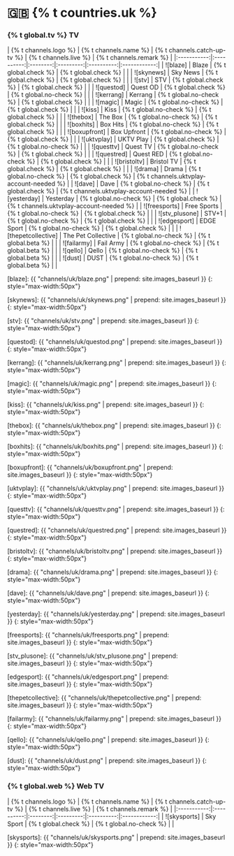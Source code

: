 # 🇬🇧 {% t countries.uk %}

### {% t global.tv %} TV

<!-- Logo - Name - Replay? - Live TV? - Remark -->

| {% t channels.logo %} | {% t channels.name %} | {% t channels.catch-up-tv %} | {% t channels.live %} | {% t channels.remark %} |
|:-----------:|:----------:|:--------:|:---------:|:----------:|:------------:|
| ![blaze] | Blaze | {% t global.check %}  | {% t global.check %} | |
| ![skynews] | Sky News | {% t global.check %} | {% t global.check %} | |
| ![stv] | STV | {% t global.check %} | {% t global.check %} | |
| ![questod] | Quest OD | {% t global.check %} | {% t global.no-check %} | |
| ![kerrang] | Kerrang | {% t global.no-check %} | {% t global.check %} | |
| ![magic] | Magic | {% t global.no-check %} | {% t global.check %} | |
| ![kiss] | Kiss | {% t global.no-check %} | {% t global.check %} | |
| ![thebox] | The Box | {% t global.no-check %} | {% t global.check %} | |
| ![boxhits] | Box Hits | {% t global.no-check %} | {% t global.check %} | |
| ![boxupfront] | Box Upfront | {% t global.no-check %} | {% t global.check %} | |
| ![uktvplay] | UKTV Play | {% t global.check %} | {% t global.no-check %} | |
| ![questtv] | Quest TV | {% t global.no-check %} | {% t global.check %} | |
| ![questred] | Quest RED | {% t global.no-check %} | {% t global.check %} | |
| ![bristoltv] | Bristol TV | {% t global.check %} | {% t global.check %} | |
| ![drama] | Drama | {% t global.no-check %} | {% t global.check %} | {% t channels.uktvplay-account-needed %} |
| ![dave] | Dave | {% t global.no-check %} | {% t global.check %} | {% t channels.uktvplay-account-needed %} |
| ![yesterday] | Yesterday | {% t global.no-check %} | {% t global.check %} | {% t channels.uktvplay-account-needed %} |
| ![freesports] | Free Sports | {% t global.no-check %} | {% t global.check %} | |
| ![stv_plusone] | STV+1 | {% t global.no-check %} | {% t global.check %} | |
| ![edgesport] | EDGE Sport | {% t global.no-check %} | {% t global.check %} | |
| ![thepetcollective] | The Pet Collective | {% t global.no-check %} | {% t global.beta %} | |
| ![failarmy] | Fail Army | {% t global.no-check %} | {% t global.beta %} | |
| ![qello] | Qello | {% t global.no-check %} | {% t global.beta %} | |
| ![dust] | DUST | {% t global.no-check %} | {% t global.beta %} | |


[blaze]: {{ "channels/uk/blaze.png" | prepend: site.images_baseurl }}
{: style="max-width:50px"}

[skynews]: {{ "channels/uk/skynews.png" | prepend: site.images_baseurl }}
{: style="max-width:50px"}

[stv]: {{ "channels/uk/stv.png" | prepend: site.images_baseurl }}
{: style="max-width:50px"}

[questod]: {{ "channels/uk/questod.png" | prepend: site.images_baseurl }}
{: style="max-width:50px"}

[kerrang]: {{ "channels/uk/kerrang.png" | prepend: site.images_baseurl }}
{: style="max-width:50px"}

[magic]: {{ "channels/uk/magic.png" | prepend: site.images_baseurl }}
{: style="max-width:50px"}

[kiss]: {{ "channels/uk/kiss.png" | prepend: site.images_baseurl }}
{: style="max-width:50px"}

[thebox]: {{ "channels/uk/thebox.png" | prepend: site.images_baseurl }}
{: style="max-width:50px"}

[boxhits]: {{ "channels/uk/boxhits.png" | prepend: site.images_baseurl }}
{: style="max-width:50px"}

[boxupfront]: {{ "channels/uk/boxupfront.png" | prepend: site.images_baseurl }}
{: style="max-width:50px"}

[uktvplay]: {{ "channels/uk/uktvplay.png" | prepend: site.images_baseurl }}
{: style="max-width:50px"}

[questtv]: {{ "channels/uk/questtv.png" | prepend: site.images_baseurl }}
{: style="max-width:50px"}

[questred]: {{ "channels/uk/questred.png" | prepend: site.images_baseurl }}
{: style="max-width:50px"}

[bristoltv]: {{ "channels/uk/bristoltv.png" | prepend: site.images_baseurl }}
{: style="max-width:50px"}

[drama]: {{ "channels/uk/drama.png" | prepend: site.images_baseurl }}
{: style="max-width:50px"}

[dave]: {{ "channels/uk/dave.png" | prepend: site.images_baseurl }}
{: style="max-width:50px"}

[yesterday]: {{ "channels/uk/yesterday.png" | prepend: site.images_baseurl }}
{: style="max-width:50px"}

[freesports]: {{ "channels/uk/freesports.png" | prepend: site.images_baseurl }}
{: style="max-width:50px"}

[stv_plusone]: {{ "channels/uk/stv_plusone.png" | prepend: site.images_baseurl }}
{: style="max-width:50px"}

[edgesport]: {{ "channels/uk/edgesport.png" | prepend: site.images_baseurl }}
{: style="max-width:50px"}

[thepetcollective]: {{ "channels/uk/thepetcollective.png" | prepend: site.images_baseurl }}
{: style="max-width:50px"}

[failarmy]: {{ "channels/uk/failarmy.png" | prepend: site.images_baseurl }}
{: style="max-width:50px"}

[qello]: {{ "channels/uk/qello.png" | prepend: site.images_baseurl }}
{: style="max-width:50px"}

[dust]: {{ "channels/uk/dust.png" | prepend: site.images_baseurl }}
{: style="max-width:50px"}

### {% t global.web %} Web TV

<!-- Logo - Name - Replay? - Live TV? - Remark -->

| {% t channels.logo %} | {% t channels.name %} | {% t channels.catch-up-tv %} | {% t channels.live %} | {% t channels.remark %} |
|:-----------:|:----------:|:--------:|:---------:|:----------:|:------------:|
| ![skysports] | Sky Sport | {% t global.check %} | {% t global.no-check %} | |

[skysports]: {{ "channels/uk/skysports.png" | prepend: site.images_baseurl }}
{: style="max-width:50px"}

